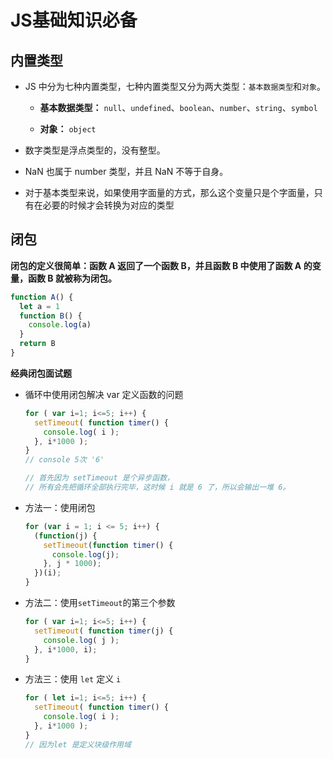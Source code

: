 <!-- basicExplanation -->
# JS基础知识必备

## 内置类型
+ JS 中分为七种内置类型，七种内置类型又分为两大类型：`基本数据类型`和`对象`。
  + **基本数据类型：** `null`、`undefined`、`boolean`、`number`、`string`、`symbol`

  + **对象：** `object`

+ 数字类型是浮点类型的，没有整型。
+ NaN 也属于 number 类型，并且 NaN 不等于自身。

+ 对于基本类型来说，如果使用字面量的方式，那么这个变量只是个字面量，只有在必要的时候才会转换为对应的类型

## 闭包
**闭包的定义很简单：函数 A 返回了一个函数 B，并且函数 B 中使用了函数 A 的变量，函数 B 就被称为闭包。**
```js
function A() {
  let a = 1
  function B() {
    console.log(a)
  }
  return B
}
```


**经典闭包面试题**
+ 循环中使用闭包解决 var 定义函数的问题
  ```js
  for ( var i=1; i<=5; i++) {
    setTimeout( function timer() {
      console.log( i );
    }, i*1000 );
  }
  // console 5次 '6'

  // 首先因为 setTimeout 是个异步函数，
  // 所有会先把循环全部执行完毕，这时候 i 就是 6 了，所以会输出一堆 6。
  ```

+ 方法一：使用闭包
  ```js
  for (var i = 1; i <= 5; i++) {
    (function(j) {
      setTimeout(function timer() {
        console.log(j);
      }, j * 1000);
    })(i);
  }
  ```
+ 方法二：使用`setTimeout`的第三个参数
  ```js
  for ( var i=1; i<=5; i++) {
    setTimeout( function timer(j) {
      console.log( j );
    }, i*1000, i);
  }
  ```
+ 方法三：使用 `let` 定义 `i` 
  ```js
  for ( let i=1; i<=5; i++) {
    setTimeout( function timer() {
      console.log( i );
    }, i*1000 );
  }
  // 因为let 是定义块级作用域
  ```
